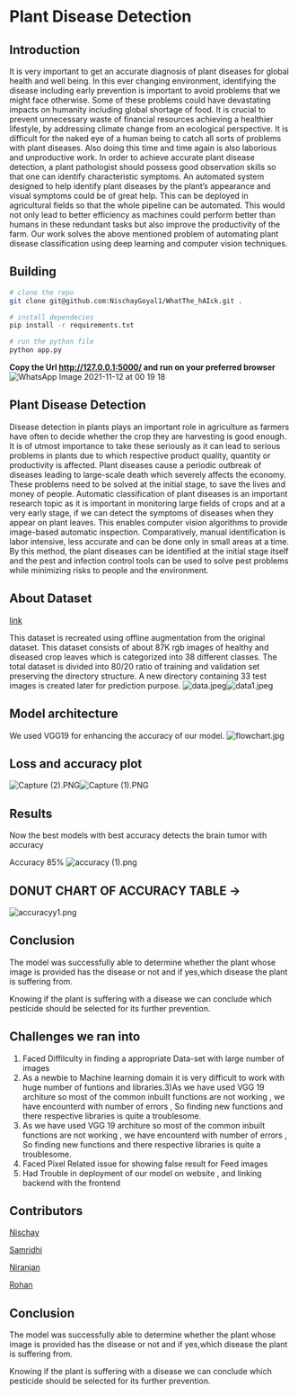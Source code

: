 
# Plant Disease Detection


## Introduction


It is very important to get an accurate diagnosis of plant diseases for global health and well being.
In this ever changing environment, identifying the disease including early prevention is important
to avoid problems that we might face otherwise. Some of these problems could have devastating
impacts on humanity including global shortage of food. It is crucial to prevent unnecessary waste of
financial resources achieving a healthier lifestyle, by addressing climate change from an ecological
perspective. It is difficult for the naked eye of a human being to catch all sorts of problems with plant
diseases. Also doing this time and time again is also laborious and unproductive work. In order to
achieve accurate plant disease detection, a plant pathologist should possess good observation skills
so that one can identify characteristic symptoms. An automated system designed to help identify
plant diseases by the plant’s appearance and visual symptoms could be of great help. This can be
deployed in agricultural fields so that the whole pipeline can be automated. This would not only lead
to better efficiency as machines could perform better than humans in these redundant tasks but also
improve the productivity of the farm. Our work solves the above mentioned problem of automating
plant disease classification using deep learning and computer vision techniques.

## Building
```bash
# clone the repo
git clone git@github.com:NischayGoyal1/WhatThe_hAIck.git .

# install dependecies
pip install -r requirements.txt

# run the python file
python app.py
```
**Copy the Url http://127.0.0.1:5000/ and run on your preferred browser**
![WhatsApp Image 2021-11-12 at 00 19 18](https://user-images.githubusercontent.com/81116984/141352783-f4eb5a8b-5a86-4c09-a707-93fa50f0b5f8.jpeg)




## Plant Disease Detection


Disease detection in plants plays an important role in agriculture as farmers have often to decide
whether the crop they are harvesting is good enough. It is of utmost importance to take these seriously
as it can lead to serious problems in plants due to which respective product quality, quantity or
productivity is affected. Plant diseases cause a periodic outbreak of diseases leading to large-scale
death which severely affects the economy. These problems need to be solved at the initial stage,
to save the lives and money of people. Automatic classification of plant diseases is an important research topic as it is important in monitoring large fields of crops and at a very early stage, if we can
detect the symptoms of diseases when they appear on plant leaves. This enables computer vision
algorithms to provide image-based automatic inspection. Comparatively, manual identification is
labor intensive, less accurate and can be done only in small areas at a time. By this method, the plant
diseases can be identified at the initial stage itself and the pest and infection control tools can be used
to solve pest problems while minimizing risks to people and the environment.



## About Dataset 

[link](https://www.kaggle.com/vipoooool/new-plant-diseases-dataset)

This dataset is recreated using offline augmentation from the original dataset. This dataset consists of about 87K rgb images of healthy and diseased crop leaves which is categorized into 38 different classes. The total dataset is divided into 80/20 ratio of training and validation set preserving the directory structure. A new directory containing 33 test images is created later for prediction purpose.
![data.jpeg](https://www.dropbox.com/s/mf18plqppjt4og2/data.jpeg?dl=0&raw=1)![data1.jpeg](https://www.dropbox.com/s/3b5yvbm9gb74r8j/data1.jpeg?dl=0&raw=1)








## Model architecture 

We used VGG19 for enhancing the accuracy of our model.
![flowchart.jpg](https://www.dropbox.com/s/4sw176a2zlxy3ie/flowchart.jpg?dl=0&raw=1)

## Loss and accuracy plot
![Capture (2).PNG](https://www.dropbox.com/s/nxlll3vijl8ejkq/Capture%20%282%29.PNG?dl=0&raw=1)![Capture (1).PNG](https://www.dropbox.com/s/7c4upiiummo7rvp/Capture%20%281%29.PNG?dl=0&raw=1)

## Results
Now the best models with best accuracy detects the brain tumor with accuracy

Accuracy 85%
![accuracy (1).png](https://www.dropbox.com/s/wgs3rcgrqpt35zj/accuracy%20%281%29.png?dl=0&raw=1)





## DONUT CHART OF ACCURACY TABLE ->
![accuracyy1.png](https://www.dropbox.com/s/8yu15ixi1b4qol2/accuracyy1.png?dl=0&raw=1)

## Conclusion 

The model was successfully able to determine whether the plant whose image is provided has the disease or not and if yes,which disease the plant is suffering from.

Knowing if the plant is suffering with a disease we can conclude which pesticide should be selected for its further prevention.

## Challenges we ran into
1. Faced Diffilculty in finding a appropriate Data-set with large number of images
2. As a newbie to Machine learning domain it is very difficult to work with huge number of funtions and libraries.3)As we have used VGG 19 architure so most of the common inbuilt functions are not working , we have encounterd with number of errors , So finding new functions and there respective libraries is quite a troublesome.
3. As we have used VGG 19 architure so most of the common inbuilt functions are not working , we have encounterd with number of errors , So finding new functions and there respective libraries is quite a troublesome.
4. Faced Pixel Related issue for showing false result for Feed images
5. Had Trouble in deployment of our model on website , and linking backend with  the frontend

## Contributors
[Nischay](https://github.com/NischayGoyal1)

[Samridhi](https://github.com/samridhikapoor)

[Niranjan](https://github.com/NiranjanHebli)

[Rohan](https://github.com/Rohan5202)

## Conclusion 

The model was successfully able to determine whether the plant whose image is provided has the disease or not and if yes,which disease the plant is suffering from.

Knowing if the plant is suffering with a disease we can conclude which pesticide should be selected for its further prevention.
